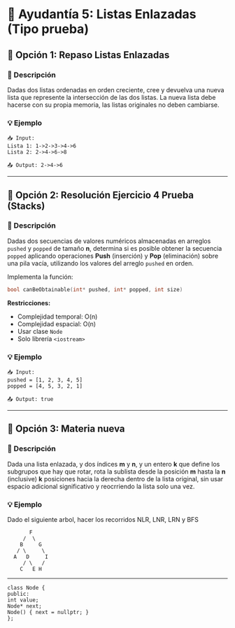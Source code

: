 # 🔗 Ayudantía 5: Listas Enlazadas (Tipo prueba)

## 📝 Opción 1: Repaso Listas Enlazadas
### 🎯 Descripción
Dadas dos listas ordenadas en orden creciente, cree y devuelva una nueva lista que represente la intersección de las dos listas. La nueva lista debe hacerse con su propia memoria, las listas originales no deben cambiarse.

### 💡 Ejemplo
```
📥 Input:  
Lista 1: 1->2->3->4->6
Lista 2: 2->4->6->8

📤 Output: 2->4->6
```

---


## 📝 Opción 2: Resolución Ejercicio 4 Prueba (Stacks)

### 🎯 Descripción
Dadas dos secuencias de valores numéricos almacenadas en arreglos `pushed` y `popped` de tamaño **n**, determina si es posible obtener la secuencia `popped` aplicando operaciones **Push** (inserción) y **Pop** (eliminación) sobre una pila vacía, utilizando los valores del arreglo `pushed` en orden.

Implementa la función:
```cpp
bool canBeObtainable(int* pushed, int* popped, int size)
```

**Restricciones:**
- Complejidad temporal: O(n)
- Complejidad espacial: O(n)
- Usar clase `Node`
- Solo librería `<iostream>`

### 💡 Ejemplo
```
📥 Input:  
pushed = [1, 2, 3, 4, 5]
popped = [4, 5, 3, 2, 1]

📤 Output: true
```

---

## 📝 Opción 3: Materia nueva

### 🎯 Descripción
Dada una lista enlazada, y dos índices **m** y **n**, y un entero **k** que define los subgrupos que hay que rotar, rota la sublista desde la posición **m** hasta la **n** (inclusive) **k** posiciones hacia la derecha dentro de la lista original, sin usar espacio adicional significativo y reocrriendo la lista solo una vez.

### 💡 Ejemplo
Dado el siguiente arbol, hacer los recorridos NLR, LNR, LRN y BFS

```
       F
     /  \
    B     G
   / \     \
  A   D     I
     / \   /
    C   E H
```


---

```
class Node {
public:
int value;
Node* next;
Node() { next = nullptr; }
};
```